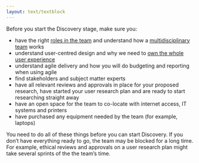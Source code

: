 ```yaml
---
layout: text/textblock
---
```


Before you start the Discovery stage, make sure you:
- have the right [roles in the team](/starting-team/roles/) and understand how a [multidisciplinary team](/starting-team/multidisciplinary-team/) works
- understand user-centred design and why we need to [own the whole user experience](/service-design-delivery-process/whole-user-experience/)
- understand agile delivery and how you will do budgeting and reporting when using agile
- find stakeholders and subject matter experts
- have all relevant reviews and approvals in place for your proposed research, have started your user research plan and are ready to start researching straight away
- have an open space for the team to co-locate with internet access, IT systems and printers
- have purchased any equipment needed by the team (for example, laptops)

You need to do all of these things before you can start Discovery. If you don’t have everything ready to go, the team may be blocked for a long time. For example, ethical reviews and approvals on a user research plan might take several sprints of the the team’s time.
